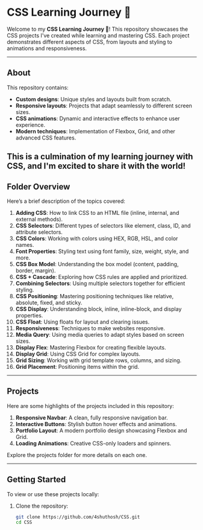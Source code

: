 # CSS Learning Journey 🌟

Welcome to my **CSS Learning Journey 🌟**! This repository showcases the CSS projects I've created while learning and mastering CSS. Each project demonstrates different aspects of CSS, from layouts and styling to animations and responsiveness.

---

## About
This repository contains:
- **Custom designs**: Unique styles and layouts built from scratch.
- **Responsive layouts**: Projects that adapt seamlessly to different screen sizes.
- **CSS animations**: Dynamic and interactive effects to enhance user experience.
- **Modern techniques**: Implementation of Flexbox, Grid, and other advanced CSS features.

This is a culmination of my learning journey with CSS, and I'm excited to share it with the world!
---

## Folder Overview
Here’s a brief description of the topics covered:

1. **Adding CSS**: How to link CSS to an HTML file (inline, internal, and external methods).
2. **CSS Selectors**: Different types of selectors like element, class, ID, and attribute selectors.
3. **CSS Colors**: Working with colors using HEX, RGB, HSL, and color names.
4. **Font Properties**: Styling text using font family, size, weight, style, and more.
5. **CSS Box Model**: Understanding the box model (content, padding, border, margin).
6. **CSS + Cascade**: Exploring how CSS rules are applied and prioritized.
7. **Combining Selectors**: Using multiple selectors together for efficient styling.
8. **CSS Positioning**: Mastering positioning techniques like relative, absolute, fixed, and sticky.
9. **CSS Display**: Understanding block, inline, inline-block, and display properties.
10. **CSS Float**: Using floats for layout and clearing issues.
11. **Responsiveness**: Techniques to make websites responsive.
12. **Media Query**: Using media queries to adapt styles based on screen sizes.
13. **Display Flex**: Mastering Flexbox for creating flexible layouts.
14. **Display Grid**: Using CSS Grid for complex layouts.
15. **Grid Sizing**: Working with grid template rows, columns, and sizing.
16. **Grid Placement**: Positioning items within the grid.
    
---

## Projects
Here are some highlights of the projects included in this repository:

1. **Responsive Navbar**: A clean, fully responsive navigation bar.
2. **Interactive Buttons**: Stylish button hover effects and animations.
3. **Portfolio Layout**: A modern portfolio design showcasing Flexbox and Grid.
4. **Loading Animations**: Creative CSS-only loaders and spinners.

Explore the projects folder for more details on each one.

---

## Getting Started
To view or use these projects locally:

1. Clone the repository:
   ```bash
   git clone https://github.com/4shuthosh/CSS.git
   cd CSS
